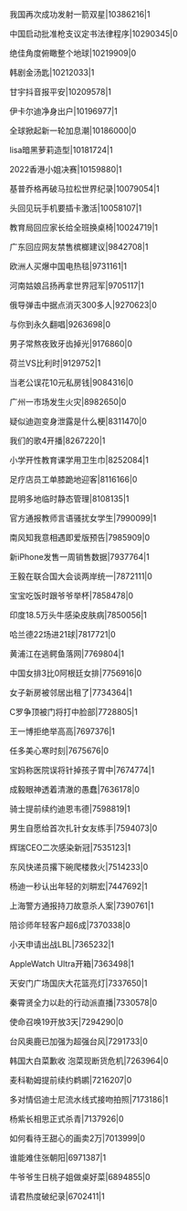 我国再次成功发射一箭双星|10386216|1

中国启动批准枪支议定书法律程序|10290345|0

绝佳角度俯瞰整个地球|10219909|0

韩剧金汤匙|10212033|1

甘宇抖音报平安|10209578|1

伊卡尔迪净身出户|10196977|1

全球掀起新一轮加息潮|10186000|0

lisa暗黑萝莉造型|10181724|1

2022香港小姐决赛|10159880|1

基普乔格再破马拉松世界纪录|10079054|1

头回见玩手机要插卡激活|10058107|1

教育局回应家长给全班换桌椅|10024719|1

广东回应网友禁售槟榔建议|9842708|1

欧洲人买爆中国电热毯|9731161|1

河南姑娘吕扬再拿世界冠军|9705117|1

俄导弹击中据点消灭300多人|9270623|0

与你到永久翻唱|9263698|0

男子常熬夜致牙齿掉光|9176860|0

荷兰VS比利时|9129752|1

当老公误花10元私房钱|9084316|0

广州一市场发生火灾|8982650|0

疑似迪迦变身泄露是什么梗|8311470|0

我们的歌4开播|8267220|1

小学开性教育课学用卫生巾|8252084|1

足疗店员工单膝跪地迎客|8116166|0

昆明多地临时静态管理|8108135|1

官方通报教师言语骚扰女学生|7990099|1

南风知我意相遇即爱版预告|7985909|0

新iPhone发售一周销售数据|7937764|1

王毅在联合国大会谈两岸统一|7872111|0

宝宝吃饭时跟爷爷举杯|7858478|0

印度18.5万头牛感染皮肤病|7850056|1

哈兰德22场进21球|7817721|0

黄浦江在逃鳄鱼落网|7769804|1

中国女排3比0阿根廷女排|7756916|0

女子新房被邻居出租了|7734364|1

C罗争顶被门将打中脸部|7728805|1

王一博拒绝举高高|7697376|1

任多美心寒时刻|7675676|0

宝妈称医院误将针掉孩子胃中|7674774|1

成毅眼神透着清澈的愚蠢|7636178|0

骑士提前续约迪恩韦德|7598819|1

男生自愿给首次扎针女友练手|7594073|0

辉瑞CEO二次感染新冠|7535123|1

东风快递员撂下碗爬楼救火|7514233|0

杨迪一秒认出年轻的刘畊宏|7447692|1

上海警方通报持刀故意杀人案|7390761|1

陪诊师年轻客户超6成|7370338|0

小天申请出战LBL|7365232|1

AppleWatch Ultra开箱|7363498|1

天安门广场国庆大花篮亮灯|7337650|1

秦霄贤全力以赴的行动派直播|7330578|0

使命召唤19开放3天|7294290|0

台风奥鹿已加强为超强台风|7291733|0

韩国大白菜歉收 泡菜现断货危机|7263964|0

麦科勒姆提前续约鹈鹕|7216207|0

多对情侣迪士尼流水线式接吻拍照|7173186|1

杨紫长相思正式杀青|7137926|0

如何看待王甜心的画卖2万|7013999|0

谁能难住张朝阳|6971387|1

牛爷爷生日桃子姐做桌好菜|6894855|0

请君热度破纪录|6702411|1


